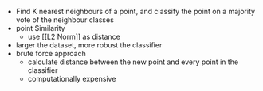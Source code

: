 - Find K nearest neighbours of a point, and classify the point on a majority vote of the neighbour classes 
- point Similarity
	- use [[L2 Norm]] as distance
- larger the dataset, more robust the classifier
- brute force approach
	- calculate distance between the new point and every point in the classifier 
	- computationally expensive
